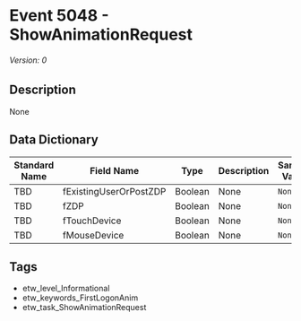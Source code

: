 # Event 5048 - ShowAnimationRequest
###### Version: 0

## Description
None

## Data Dictionary
|Standard Name|Field Name|Type|Description|Sample Value|
|---|---|---|---|---|
|TBD|fExistingUserOrPostZDP|Boolean|None|`None`|
|TBD|fZDP|Boolean|None|`None`|
|TBD|fTouchDevice|Boolean|None|`None`|
|TBD|fMouseDevice|Boolean|None|`None`|

## Tags
* etw_level_Informational
* etw_keywords_FirstLogonAnim
* etw_task_ShowAnimationRequest